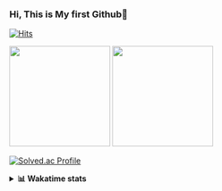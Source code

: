 ### Hi, This is My first Github👋
[![Hits](https://hits.seeyoufarm.com/api/count/incr/badge.svg?url=https%3A%2F%2Fgithub.com%2FJonghyun-Park1027&count_bg=%2379C83D&title_bg=%23555555&icon=&icon_color=%23E7E7E7&title=hits&edge_flat=false)](https://hits.seeyoufarm.com)
<br>


<p>
  <img height="180em" src="https://github-readme-stats-eight-rho-29.vercel.app/api?username=Jonghyun-Park1027&show_icons=true&include_all_commits=true&bg_color=30,e96443,904e95&title_color=fff&text_color=fff">
  <img height="180em" src="https://github-readme-stats-eight-rho-29.vercel.app/api/top-langs/?username=Jonghyun-Park1027&layout=compact&bg_color=30,e96443,904e95&title_color=fff&text_color=fff">


[![Solved.ac Profile](http://mazassumnida.wtf/api/v2/generate_badge?boj=ppjjhh1027)](https://solved.ac/ppjjhh1027/)

</p>
<details>
<summary><b>📊 Wakatime stats</b><br></summary>
<div>
<hr/>



<!--START_SECTION:waka-->
![Code Time](http://img.shields.io/badge/Code%20Time-777%20hrs%2037%20mins-blue)

![Profile Views](http://img.shields.io/badge/Profile%20Views-0-blue)

**🐱 My GitHub Data** 

> 📦 67.7 kB Used in GitHub's Storage 
 > 
> 🚫 Not Opted to Hire
 > 
> 📜 6 Public Repositories 
 > 
> 🔑 3 Private Repositories 
 > 
**I'm an Early 🐤** 

```text
🌞 Morning                47 commits          █████░░░░░░░░░░░░░░░░░░░░   21.66 % 
🌆 Daytime                123 commits         ██████████████░░░░░░░░░░░   56.68 % 
🌃 Evening                43 commits          █████░░░░░░░░░░░░░░░░░░░░   19.82 % 
🌙 Night                  4 commits           ░░░░░░░░░░░░░░░░░░░░░░░░░   01.84 % 
```
📅 **I'm Most Productive on Friday** 

```text
Monday                   38 commits          ████░░░░░░░░░░░░░░░░░░░░░   17.51 % 
Tuesday                  24 commits          ███░░░░░░░░░░░░░░░░░░░░░░   11.06 % 
Wednesday                10 commits          █░░░░░░░░░░░░░░░░░░░░░░░░   04.61 % 
Thursday                 22 commits          ███░░░░░░░░░░░░░░░░░░░░░░   10.14 % 
Friday                   61 commits          ███████░░░░░░░░░░░░░░░░░░   28.11 % 
Saturday                 21 commits          ██░░░░░░░░░░░░░░░░░░░░░░░   09.68 % 
Sunday                   41 commits          █████░░░░░░░░░░░░░░░░░░░░   18.89 % 
```


📊 **This Week I Spent My Time On** 

```text
🕑︎ Time Zone: Asia/Seoul

💬 Programming Languages: 
Python                   2 hrs 16 mins       █████████████████████████   100.00 % 

🔥 Editors: 
VS Code                  2 hrs 16 mins       █████████████████████████   100.00 % 

🐱‍💻 Projects: 
part2.-[알고리즘-이론]-강의자료    2 hrs 16 mins       █████████████████████████   100.00 % 

💻 Operating System: 
Windows                  2 hrs 16 mins       █████████████████████████   100.00 % 
```

**I Mostly Code in Jupyter Notebook** 

```text
Jupyter Notebook         6 repos             █████████████████████░░░░   85.71 % 
C++                      1 repo              ████░░░░░░░░░░░░░░░░░░░░░   14.29 % 
```




 Last Updated on 25/06/2024 18:38:09 UTC
<!--END_SECTION:waka-->
</details>



